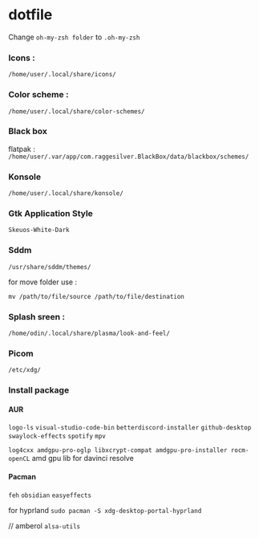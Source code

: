 # dotfile

Change `oh-my-zsh folder` to `.oh-my-zsh`

### Icons :

`/home/user/.local/share/icons/`

### Color scheme :

`/home/user/.local/share/color-schemes/`

### Black box

flatpak :
`/home/user/.var/app/com.raggesilver.BlackBox/data/blackbox/schemes/`

### Konsole

`/home/user/.local/share/konsole/`

### Gtk Application Style

`Skeuos-White-Dark`

### Sddm

`/usr/share/sddm/themes/`

for move folder use :

`mv /path/to/file/source /path/to/file/destination`

### Splash sreen :

`/home/odin/.local/share/plasma/look-and-feel/`

### Picom

`/etc/xdg/`

### Install package

#### AUR

`logo-ls`
`visual-studio-code-bin`
`betterdiscord-installer`
`github-desktop`
`swaylock-effects`
`spotify`
`mpv`

`log4cxx amdgpu-pro-oglp libxcrypt-compat amdgpu-pro-installer rocm-openCL` amd gpu lib for davinci resolve

#### Pacman

`feh`
`obsidian`
`easyeffects`

for hyprland
`sudo pacman -S xdg-desktop-portal-hyprland`

// amberol
`alsa-utils`
